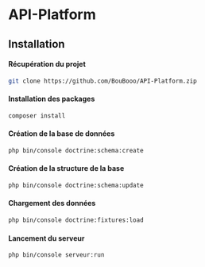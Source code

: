 ﻿# API-Platform


## Installation 

#### Récupération du projet
```bash
git clone https://github.com/BouBooo/API-Platform.zip
```

#### Installation des packages
```bash
composer install
```

#### Création de la base de données
```bash
php bin/console doctrine:schema:create 
```

#### Création de la structure de la base
```bash
php bin/console doctrine:schema:update 
```

#### Chargement des données
```bash
php bin/console doctrine:fixtures:load
```

#### Lancement du serveur
```bash
php bin/console serveur:run
```


